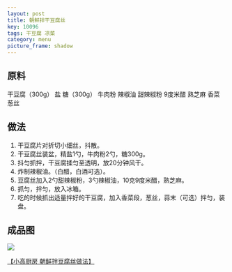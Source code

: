 ```yaml
---
layout: post
title: 朝鲜拌干豆腐丝
key: 10096
tags: 干豆腐 凉菜
category: menu
picture_frame: shadow
---
```


## 原料

干豆腐（300g） 盐 糖（300g） 牛肉粉 辣椒油 甜辣椒粉 9度米醋 熟芝麻 香菜 葱丝 


<!--more-->

## 做法
1. 干豆腐片对折切小细丝，抖散。
2. 干豆腐丝装盆，精盐1勺，牛肉粉2勺，糖300g。
3. 抖匀抓拌，干豆腐揉匀至透明，放20分钟风干。
4. 炸制辣椒油。（白醋，白酒可选）。
5. 豆腐丝加入2勺甜辣椒粉，3勺辣椒油，10克9度米醋，熟芝麻。
6. 抓匀，拌匀，放入冰箱。
7. 吃的时候抓出适量拌好的干豆腐，加入香菜段，葱丝，蒜末（可选）拌匀，装盘。


## 成品图

![](https://s3.us-west-1.amazonaws.com/menchi.xyz/%E6%9C%9D%E9%B2%9C%E5%B9%B2%E8%B1%86%E8%85%90%E4%B8%9D.jpeg)

[【小高厨房 朝鲜拌豆腐丝做法】](http://xhslink.com/a/RgzKI743qnzbb)

